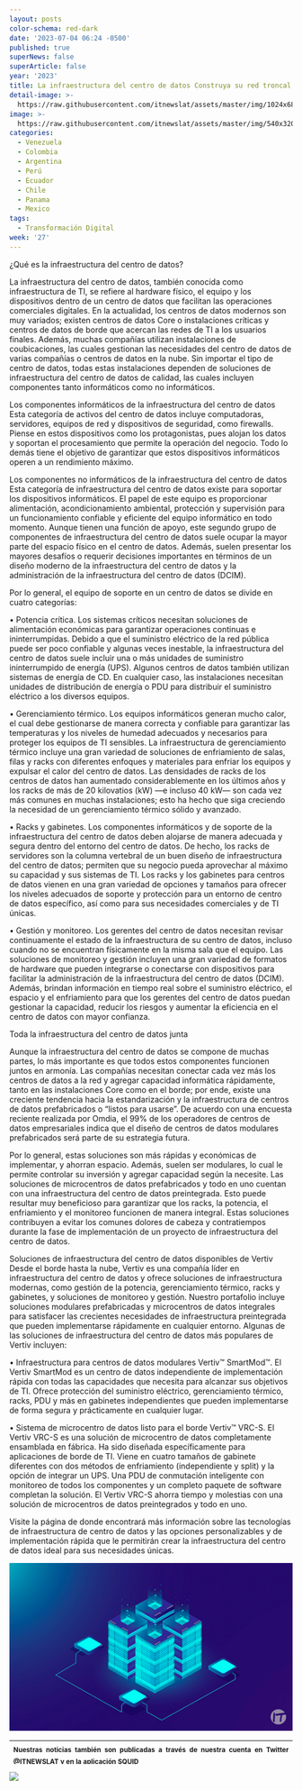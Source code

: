 ```yaml
---
layout: posts
color-schema: red-dark
date: '2023-07-04 06:24 -0500'
published: true
superNews: false
superArticle: false
year: '2023'
title: La infraestructura del centro de datos Construya su red troncal de TI
detail-image: >-
  https://raw.githubusercontent.com/itnewslat/assets/master/img/1024x680/data-center-g.jpg
image: >-
  https://raw.githubusercontent.com/itnewslat/assets/master/img/540x320/data-center-p.jpg
categories:
  - Venezuela
  - Colombia
  - Argentina
  - Perú
  - Ecuador
  - Chile
  - Panama
  - Mexico
tags:
  - Transformación Digital
week: '27'
---
```

¿Qué es la infraestructura del centro de datos?

La infraestructura del centro de datos, también conocida como infraestructura de TI, se refiere al hardware físico, el equipo y los dispositivos dentro de un centro de datos que facilitan las operaciones comerciales digitales. En la actualidad, los centros de datos modernos son muy variados; existen centros de datos Core o instalaciones críticas y centros de datos de borde que acercan las redes de TI a los usuarios finales. Además, muchas compañías utilizan instalaciones de coubicaciones, las cuales gestionan las necesidades del centro de datos de varias compañías o centros de datos en la nube.
Sin importar el tipo de centro de datos, todas estas instalaciones dependen de soluciones de infraestructura del centro de datos de calidad, las cuales incluyen componentes tanto informáticos como no informáticos.

Los componentes informáticos de la infraestructura del centro de datos
Esta categoría de activos del centro de datos incluye computadoras, servidores, equipos de red y dispositivos de seguridad, como firewalls. Piense en estos dispositivos como los protagonistas, pues alojan los datos y soportan el procesamiento que permite la operación del negocio. Todo lo demás tiene el objetivo de garantizar que estos dispositivos informáticos operen a un rendimiento máximo.

Los componentes no informáticos de la infraestructura del centro de datos
Esta categoría de infraestructura del centro de datos existe para soportar los dispositivos informáticos. El papel de este equipo es proporcionar alimentación, acondicionamiento ambiental, protección y supervisión para un funcionamiento confiable y eficiente del equipo informático en todo momento.
Aunque tienen una función de apoyo, este segundo grupo de componentes de infraestructura del centro de datos suele ocupar la mayor parte del espacio físico en el centro de datos. Además, suelen presentar los mayores desafíos o requerir decisiones importantes en términos de un diseño moderno de la infraestructura del centro de datos y la administración de la infraestructura del centro de datos (DCIM).

Por lo general, el equipo de soporte en un centro de datos se divide en cuatro categorías:

•	Potencia crítica. Los sistemas críticos necesitan soluciones de alimentación económicas para garantizar operaciones continuas e ininterrumpidas. Debido a que el suministro eléctrico de la red pública puede ser poco confiable y algunas veces inestable, la infraestructura del centro de datos suele incluir una o más unidades de suministro ininterrumpido de energía (UPS). Algunos centros de datos también utilizan sistemas de energía de CD. En cualquier caso, las instalaciones necesitan unidades de distribución de energía o PDU para distribuir el suministro eléctrico a los diversos equipos.

•	Gerenciamiento térmico. Los equipos informáticos generan mucho calor, el cual debe gestionarse de manera correcta y confiable para garantizar las temperaturas y los niveles de humedad adecuados y necesarios para proteger los equipos de TI sensibles. La infraestructura de gerenciamiento térmico incluye una gran variedad de soluciones de enfriamiento de salas, filas y racks con diferentes enfoques y materiales para enfriar los equipos y expulsar el calor del centro de datos. Las densidades de racks de los centros de datos han aumentado considerablemente en los últimos años y los racks de más de 20 kilovatios (kW) —e incluso 40 kW— son cada vez más comunes en muchas instalaciones; esto ha hecho que siga creciendo la necesidad de un gerenciamiento térmico sólido y avanzado.

•	Racks y gabinetes. Los componentes informáticos y de soporte de la infraestructura del centro de datos deben alojarse de manera adecuada y segura dentro del entorno del centro de datos. De hecho, los racks de servidores son la columna vertebral de un buen diseño de infraestructura del centro de datos; permiten que su negocio pueda aprovechar al máximo su capacidad y sus sistemas de TI. Los racks y los gabinetes para centros de datos vienen en una gran variedad de opciones y tamaños para ofrecer los niveles adecuados de soporte y protección para un entorno de centro de datos específico, así como para sus necesidades comerciales y de TI únicas.

•	Gestión y monitoreo. Los gerentes del centro de datos necesitan revisar continuamente el estado de la infraestructura de su centro de datos, incluso cuando no se encuentran físicamente en la misma sala que el equipo. Las soluciones de monitoreo y gestión incluyen una gran variedad de formatos de hardware que pueden integrarse o conectarse con dispositivos para facilitar la administración de la infraestructura del centro de datos (DCIM). Además, brindan información en tiempo real sobre el suministro eléctrico, el espacio y el enfriamiento para que los gerentes del centro de datos puedan gestionar la capacidad, reducir los riesgos y aumentar la eficiencia en el centro de datos con mayor confianza.

Toda la infraestructura del centro de datos junta

Aunque la infraestructura del centro de datos se compone de muchas partes, lo más importante es que todos estos componentes funcionen juntos en armonía. Las compañías necesitan conectar cada vez más los centros de datos a la red y agregar capacidad informática rápidamente, tanto en las instalaciones Core como en el borde; por ende, existe una creciente tendencia hacia la estandarización y la infraestructura de centros de datos prefabricados o “listos para usarse”. De acuerdo con una encuesta reciente realizada por Omdia, el 99% de los operadores de centros de datos empresariales indica que el diseño de centros de datos modulares prefabricados será parte de su estrategia futura.

Por lo general, estas soluciones son más rápidas y económicas de implementar, y ahorran espacio. Además, suelen ser modulares, lo cual le permite controlar su inversión y agregar capacidad según la necesite. Las soluciones de microcentros de datos prefabricados y todo en uno cuentan con una infraestructura del centro de datos preintegrada. Esto puede resultar muy beneficioso para garantizar que los racks, la potencia, el enfriamiento y el monitoreo funcionen de manera integral. Estas soluciones contribuyen a evitar los comunes dolores de cabeza y contratiempos durante la fase de implementación de un proyecto de infraestructura del centro de datos.

Soluciones de infraestructura del centro de datos disponibles de Vertiv
Desde el borde hasta la nube, Vertiv es una compañía líder en infraestructura del centro de datos y ofrece soluciones de infraestructura modernas, como gestión de la potencia, gerenciamiento térmico, racks y gabinetes, y soluciones de monitoreo y gestión. Nuestro portafolio incluye soluciones modulares prefabricadas y microcentros de datos integrales para satisfacer las crecientes necesidades de infraestructura preintegrada que pueden implementarse rápidamente en cualquier entorno. Algunas de las soluciones de infraestructura del centro de datos más populares de Vertiv incluyen:

•	Infraestructura para centros de datos modulares Vertiv™ SmartMod™. El Vertiv SmartMod es un centro de datos independiente de implementación rápida con todas las capacidades que necesita para alcanzar sus objetivos de TI. Ofrece protección del suministro eléctrico, gerenciamiento térmico, racks, PDU y más en gabinetes independientes que pueden implementarse de forma segura y prácticamente en cualquier lugar.

•	Sistema de microcentro de datos listo para el borde Vertiv™ VRC-S. El Vertiv VRC-S es una solución de microcentro de datos completamente ensamblada en fábrica. Ha sido diseñada específicamente para aplicaciones de borde de TI. Viene en cuatro tamaños de gabinete diferentes con dos métodos de enfriamiento (independiente y split) y la opción de integrar un UPS. Una PDU de conmutación inteligente con monitoreo de todos los componentes y un completo paquete de software completan la solución. El Vertiv VRC-S ahorra tiempo y molestias con una solución de microcentros de datos preintegrados y todo en uno.

Visite la página de donde encontrará más información sobre las tecnologías de infraestructura de centro de datos y las opciones personalizables y de implementación rápida que le permitirán crear la infraestructura del centro de datos ideal para sus necesidades únicas. 

![](https://raw.githubusercontent.com/itnewslat/assets/master/img/540x320/data-center-p.jpg)

<table style="height: 42px;" width="569">
<tbody>
<tr>
<td style="text-align: justify;"><sub><strong>Nuestras noticias también son publicadas a través de nuestra cuenta en Twitter <a href="https://twitter.com/itnewslat?lang=es">@ITNEWSLAT</a> y en la aplicación <a href="https://squidapp.co/en/">SQUID</a></strong></sub></td>
</tr>
</tbody>
</table>
<img src="https://tracker.metricool.com/c3po.jpg?hash=56f88a41e39ab42c063cc51676587a04"/>